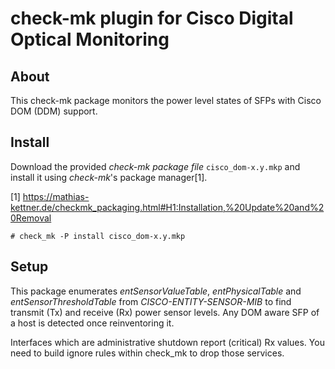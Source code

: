 check-mk plugin for Cisco Digital Optical Monitoring
====================================================


About
-----

This check-mk package monitors the power level states of SFPs with
Cisco DOM (DDM) support.


Install
-------

Download the provided *check-mk package file* `cisco_dom-x.y.mkp` and
install it using *check-mk*'s package manager[1].

[1] https://mathias-kettner.de/checkmk_packaging.html#H1:Installation,%20Update%20and%20Removal

```console
# check_mk -P install cisco_dom-x.y.mkp
```

Setup
-----

This package enumerates *entSensorValueTable*, *entPhysicalTable* and
*entSensorThresholdTable* from *CISCO-ENTITY-SENSOR-MIB* to find
transmit (Tx) and receive (Rx) power sensor levels. Any DOM aware SFP
of a host is detected once reinventoring it.

Interfaces which are administrative shutdown report (critical) Rx values.
You need to build ignore rules within check_mk to drop those services.
